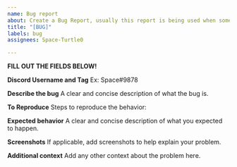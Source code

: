 ```yaml
---
name: Bug report
about: Create a Bug Report, usually this report is being used when something is wrong.
title: "[BUG]"
labels: bug
assignees: Space-Turtle0

---
```


**FILL OUT THE FIELDS BELOW!**

**Discord Username and Tag**
Ex: Space#9878

**Describe the bug**
A clear and concise description of what the bug is.

**To Reproduce**
Steps to reproduce the behavior:

**Expected behavior**
A clear and concise description of what you expected to happen.

**Screenshots**
If applicable, add screenshots to help explain your problem.

**Additional context**
Add any other context about the problem here.
